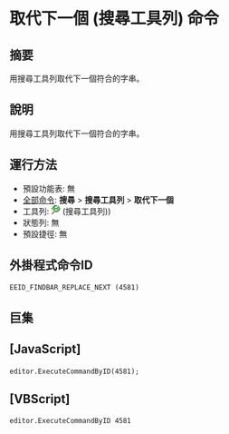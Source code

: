 # 取代下一個 (搜尋工具列) 命令

## 摘要

用搜尋工具列取代下一個符合的字串。

## 說明

用搜尋工具列取代下一個符合的字串。

## 運行方法

- 預設功能表: 無
- [全部命令](../tools/all_commands): **搜尋**
\> **搜尋工具列** \> **取代下一個**
- 工具列: ![](../../images/replace.png) (搜尋工具列))
- 狀態列: 無
- 預設捷徑: 無

## 外掛程式命令ID

```
EEID_FINDBAR_REPLACE_NEXT (4581)
```

## 巨集

## \[JavaScript\]

```
editor.ExecuteCommandByID(4581);
```

## \[VBScript\]

```
editor.ExecuteCommandByID 4581
```
